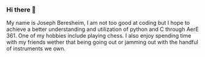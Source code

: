 ### Hi there 👋

My name is Joseph Beresheim, I am not too good at coding but I hope to achieve a better understanding and utilization of python and C through AerE 361. One of my hobbies include playing chess. I also enjoy spending time with my friends wether that being going out or jamming out with the handful of instruments we own. 

<!--
**joeberesheim/joeberesheim** is a ✨ _special_ ✨ repository because its `README.md` (this file) appears on your GitHub profile.
-->
